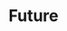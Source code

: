 ---
pid: CH916
title: Future
location_transcription: City Hall
zipcode: '19147'
outside_phl: 
neighborhood: Queen Village,Bella Vista,Pennsport,Italian Market
age: '35'
age_range: 30-39
instagram: 
image_file_name: CH_916.jpg
proposal_transcription: |-
  Future

  Kids playing
topic: Figure,Unity,Uplifting
topic_summary: 0, 0, 0
type: Sculpture Statue
keywords_other: 
credit: 
image_labels: kids playing on a pedestal
twitter: 
facebook: 
permalink: "/monuments/ch916/"
layout: item-page
---